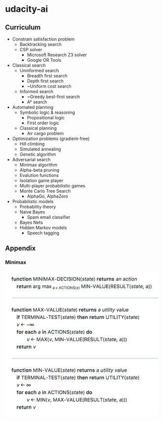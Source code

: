 # udacity-ai

## Curriculum

* Constrain satisfaction problem
  * Backtracking search
  * CSP solver
    * Microsoft Research Z3 solver
    * Google OR Tools
* Classical search
  * Uninformed search
    * Breadth first search
    * Depth first search
    * ~Uniform cost search
  * Informed search
    * ~Greedy best-first search
    * A* search
* Automated planning
  * Symbolic logic & reasoning
    * Propositional logic
    * First order logic
  * Classical planning
    * Air cargo problem
* Optimization problems (gradient-free)
  * Hill climbing
  * Simulated annealing
  * Genetic algorithm
* Adversarial search
  * Minimax algorithm
  * Alpha-beta pruning
  * Evalution functions
  * Isolation game player
  * Multi-player probabilistic games
  * Monte Carlo Tree Search
    * AlphaGo, AlphaZero
* Probabilistic models
  * Probability theory
  * Naive Bayes
    * Spam email classifier
  * Bayes Nets
  * Hidden Markov models
    * Speech tagging

## Appendix
### Minimax
![minimax-decision](img/minimax-decision.png)